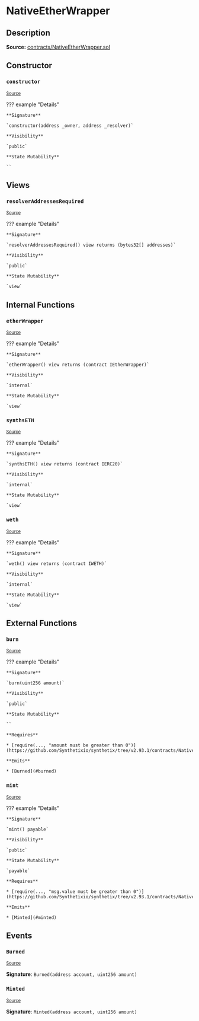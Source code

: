 # NativeEtherWrapper

## Description

**Source:** [contracts/NativeEtherWrapper.sol](https://github.com/Synthetixio/synthetix/tree/v2.93.1/contracts/NativeEtherWrapper.sol)

## Constructor

### `constructor`

<sub>[Source](https://github.com/Synthetixio/synthetix/tree/v2.93.1/contracts/NativeEtherWrapper.sol#L21)</sub>

??? example "Details"

    **Signature**

    `constructor(address _owner, address _resolver)`

    **Visibility**

    `public`

    **State Mutability**

    ``

## Views

### `resolverAddressesRequired`

<sub>[Source](https://github.com/Synthetixio/synthetix/tree/v2.93.1/contracts/NativeEtherWrapper.sol#L26)</sub>

??? example "Details"

    **Signature**

    `resolverAddressesRequired() view returns (bytes32[] addresses)`

    **Visibility**

    `public`

    **State Mutability**

    `view`

## Internal Functions

### `etherWrapper`

<sub>[Source](https://github.com/Synthetixio/synthetix/tree/v2.93.1/contracts/NativeEtherWrapper.sol#L33)</sub>

??? example "Details"

    **Signature**

    `etherWrapper() view returns (contract IEtherWrapper)`

    **Visibility**

    `internal`

    **State Mutability**

    `view`

### `synthsETH`

<sub>[Source](https://github.com/Synthetixio/synthetix/tree/v2.93.1/contracts/NativeEtherWrapper.sol#L41)</sub>

??? example "Details"

    **Signature**

    `synthsETH() view returns (contract IERC20)`

    **Visibility**

    `internal`

    **State Mutability**

    `view`

### `weth`

<sub>[Source](https://github.com/Synthetixio/synthetix/tree/v2.93.1/contracts/NativeEtherWrapper.sol#L37)</sub>

??? example "Details"

    **Signature**

    `weth() view returns (contract IWETH)`

    **Visibility**

    `internal`

    **State Mutability**

    `view`

## External Functions

### `burn`

<sub>[Source](https://github.com/Synthetixio/synthetix/tree/v2.93.1/contracts/NativeEtherWrapper.sol#L66)</sub>

??? example "Details"

    **Signature**

    `burn(uint256 amount)`

    **Visibility**

    `public`

    **State Mutability**

    ``

    **Requires**

    * [require(..., "amount must be greater than 0")](https://github.com/Synthetixio/synthetix/tree/v2.93.1/contracts/NativeEtherWrapper.sol#L67)

    **Emits**

    * [Burned](#burned)

### `mint`

<sub>[Source](https://github.com/Synthetixio/synthetix/tree/v2.93.1/contracts/NativeEtherWrapper.sol#L47)</sub>

??? example "Details"

    **Signature**

    `mint() payable`

    **Visibility**

    `public`

    **State Mutability**

    `payable`

    **Requires**

    * [require(..., "msg.value must be greater than 0")](https://github.com/Synthetixio/synthetix/tree/v2.93.1/contracts/NativeEtherWrapper.sol#L49)

    **Emits**

    * [Minted](#minted)

## Events

### `Burned`

<sub>[Source](https://github.com/Synthetixio/synthetix/tree/v2.93.1/contracts/NativeEtherWrapper.sol#L97)</sub>

**Signature**: `Burned(address account, uint256 amount)`

### `Minted`

<sub>[Source](https://github.com/Synthetixio/synthetix/tree/v2.93.1/contracts/NativeEtherWrapper.sol#L96)</sub>

**Signature**: `Minted(address account, uint256 amount)`
